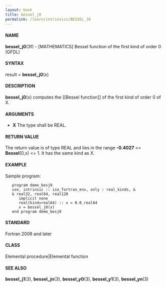 ```yaml
---
layout: book
title: bessel_j0
permalink: /learn/intrinsics/BESSEL_J0
---
```

#### NAME

__bessel\_j0__(3f) - \[MATHEMATICS\] Bessel function of the first kind of order 0
(GFDL)

#### SYNTAX

result = __bessel\_j0__(x)

#### DESCRIPTION

__bessel\_j0__(x) computes the \[\[Bessel function\]\] of the first kind
of order 0 of X.

#### ARGUMENTS

  - __X__
    The type shall be REAL.

#### RETURN VALUE

The return value is of type REAL and lies in the range __-0.4027__ \<=
__Bessel__(0,x) \<= 1. It has the same kind as X.

#### EXAMPLE

Sample program:

```
   program demo_besj0
   use, intrinsic :: iso_fortran_env, only : real_kinds, &
   & real32, real64, real128
      implicit none
      real(kind=real64) :: x = 0.0_real64
      x = bessel_j0(x)
   end program demo_besj0
```

#### STANDARD

Fortran 2008 and later

#### CLASS

Elemental procedure\|Elemental function

#### SEE ALSO

__bessel\_j1__(3), __bessel\_jn__(3), __bessel\_y0__(3),
__bessel\_y1__(3), __bessel\_yn__(3)
